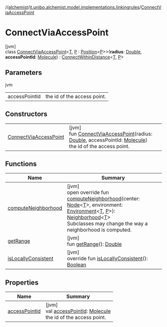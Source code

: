 //[alchemist](../../../index.md)/[it.unibo.alchemist.model.implementations.linkingrules](../index.md)/[ConnectViaAccessPoint](index.md)

# ConnectViaAccessPoint

[jvm]\
class [ConnectViaAccessPoint](index.md)<[T](index.md), [P](index.md) : [Position](../../it.unibo.alchemist.model.interfaces/-position/index.md)<[P](index.md)>>(**radius**: [Double](https://kotlinlang.org/api/latest/jvm/stdlib/kotlin/-double/index.html), **accessPointId**: [Molecule](../../it.unibo.alchemist.model.interfaces/-molecule/index.md)) : [ConnectWithinDistance](../-connect-within-distance/index.md)<[T](index.md), [P](index.md)>

## Parameters

jvm

| | |
|---|---|
| accessPointId | the id of the access point. |

## Constructors

| | |
|---|---|
| [ConnectViaAccessPoint](-connect-via-access-point.md) | [jvm]<br>fun [ConnectViaAccessPoint](-connect-via-access-point.md)(radius: [Double](https://kotlinlang.org/api/latest/jvm/stdlib/kotlin/-double/index.html), accessPointId: [Molecule](../../it.unibo.alchemist.model.interfaces/-molecule/index.md))<br>the id of the access point. |

## Functions

| Name | Summary |
|---|---|
| [computeNeighborhood](compute-neighborhood.md) | [jvm]<br>open override fun [computeNeighborhood](compute-neighborhood.md)(center: [Node](../../it.unibo.alchemist.model.interfaces/-node/index.md)<[T](index.md)>, environment: [Environment](../../it.unibo.alchemist.model.interfaces/-environment/index.md)<[T](index.md), [P](index.md)>): [Neighborhood](../../it.unibo.alchemist.model.interfaces/-neighborhood/index.md)<[T](index.md)><br>Subclasses may change the way a neighborhood is computed. |
| [getRange](index.md#197962739%2FFunctions%2F-267951372) | [jvm]<br>fun [getRange](index.md#197962739%2FFunctions%2F-267951372)(): [Double](https://kotlinlang.org/api/latest/jvm/stdlib/kotlin/-double/index.html) |
| [isLocallyConsistent](../-abstract-locally-consistent-linking-rule/is-locally-consistent.md) | [jvm]<br>override fun [isLocallyConsistent](../-abstract-locally-consistent-linking-rule/is-locally-consistent.md)(): [Boolean](https://kotlinlang.org/api/latest/jvm/stdlib/kotlin/-boolean/index.html) |

## Properties

| Name | Summary |
|---|---|
| [accessPointId](access-point-id.md) | [jvm]<br>val [accessPointId](access-point-id.md): [Molecule](../../it.unibo.alchemist.model.interfaces/-molecule/index.md)<br>the id of the access point. |
